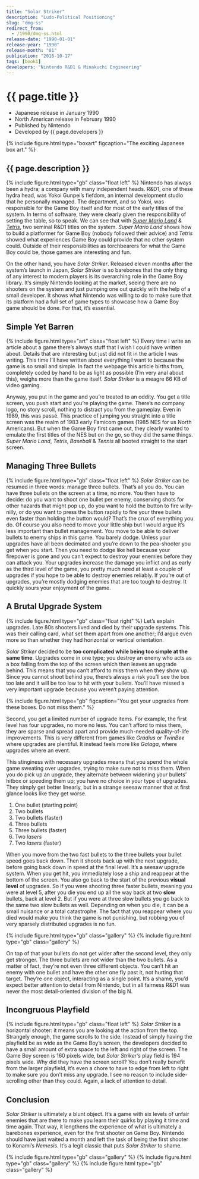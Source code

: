 ```yaml
---
title: "Solar Striker"
description: "Ludo-Political Positioning"
slug: "dmg-ss"
redirect_from:
  - /1990/dmg-ss.html
release-date: "1990-01-01"
release-year: "1990"
release-month: "01"
publication: "2016-10-17"
tags: [book1]
developers: "Nintendo R&D1 & Minakuchi Engineering"
---
```

# {{ page.title }}

- Japanese release in January 1990
- North American release in February 1990
- Published by Nintendo
- Developed by {{ page.developers }}

{% include figure.html type="boxart" figcaption="The exciting Japanese box art." %}

## {{ page.description }}

{% include figure.html type="gb" class="float left" %}
Nintendo has always been a hydra; a company with many independent heads. R&D1, one of these hydra head, was Yokoi Gunpei’s fiefdom, an internal development studio that he personally managed. The department, and so Yokoi, was responsible for the Game Boy itself and for most of the early titles of the system. In terms of software, they were clearly given the responsibility of setting the table, so to speak. We can see that with *[Super Mario Land](/articles/dmg-ml)* & *[Tetris](/articles/dmg-tr)*, two seminal R&D1 titles on the system. *Super Mario Land* shows how to build a platformer for Game Boy (nobody followed their advice) and *Tetris* showed what experiences Game Boy could provide that no other system could. Outside of their responsibilities as torchbearers for what the Game Boy could be, those games are interesting and fun.

On the other hand, you have *Solar Striker*. Released eleven months after the system’s launch in Japan, *Solar Striker* is so barebones that the only thing of any interest to modern players is its overarching role in the Game Boy library. It’s simply Nintendo looking at the market, seeing there are no shooters on the system and just pumping one out quickly with the help of a small developer. It shows what Nintendo was willing to do to make sure that its platform had a full set of game types to showcase how a Game Boy game should be done. For that, it’s essential.

## Simple Yet Barren

{% include figure.html type="art" class="float left" %}
Every time I write an article about a game there’s always stuff that I wish I could have written about. Details that are interesting but just did not fit in the article I was writing. This time I’ll have written about everything I want to because the game is so small and simple. In fact the webpage this article births from, completely coded by hand to be as light as possible (I’m very anal about this), weighs more than the game itself. *Solar Striker* is a meagre 66 KB of video gaming.

Anyway, you put in the game and you’re treated to an oddity. You get a title screen, you push start and you’re playing the game. There’s no company logo, no story scroll, nothing to distract you from the gameplay. Even in 1989, this was passé. This practice of jumping you straight into a title screen was the realm of 1983 early Famicom games (1985 NES for us North Americans). But when the Game Boy first came out, they clearly wanted to emulate the first titles of the NES but on the go, so they did the same things. *Super Mario Land*, *Tetris*, *Baseball* & *Tennis* all booted straight to the start screen.

## Managing Three Bullets

{% include figure.html type="gb" class="float left" %}
*Solar Striker* can be resumed in three words: manage three bullets. That’s all you do. You can have three bullets on the screen at a time, no more. You then have to decide: do you want to shoot one bullet per enemy, conserving shots for other hazards that might pop up, do you want to hold the button to fire willy-nilly, or do you want to press the button rapidly to fire your three bullets even faster than holding the button would? That’s the crux of everything you do. Of course you also need to move your little ship but I would argue it’s less important than bullet management. You move to be able to deliver bullets to enemy ships in this game. You barely dodge. Unless your upgrades have all been decimated and you’re down to the pea-shooter you get when you start. Then you need to dodge like hell because your firepower is gone and you can’t expect to destroy your enemies before they can attack you. Your upgrades increase the damage you inflict and as early as the third level of the game, you pretty much need at least a couple of upgrades if you hope to be able to destroy enemies reliably. If you’re out of upgrades, you’re mostly dodging enemies that are too tough to destroy. It quickly sours your enjoyment of the game.

## A Brutal Upgrade System

{% include figure.html type="gb" class="float right" %}
Let’s explain upgrades. Late 80s shooters lived and died by their upgrade systems. This was their calling card, what set them apart from one another; I’d argue even more so than whether they had horizontal or vertical orientation.

*Solar Striker* decided to be **too complicated while being too simple at the same time**. Upgrades come in one type; you destroy an enemy who acts as a box falling from the top of the screen which then leaves an upgrade behind. This means that you can’t afford to miss them when they show up. Since you cannot shoot behind you, there’s always a risk you’ll see the box too late and it will be too low to hit with your bullets. You’ll have missed a very important upgrade because you weren’t paying attention.

{% include figure.html type="gb" figcaption="You get your upgrades from these boxes. Do not miss them." %}

Second, you get a limited number of upgrade items. For example, the first level has four upgrades, no more no less. You can’t afford to miss them, they are sparse and spread apart and provide much-needed quality-of-life improvements. This is very different from games like *Gradius* or *TwinBee* where upgrades are plentiful. It instead feels more like *Galaga*, where upgrades where an event.

This stinginess with necessary upgrades means that you spend the whole game sweating over upgrades, trying to make sure not to miss them. When you do pick up an upgrade, they alternate between widening your bullets’ hitbox or speeding them up; you have no choice in your type of upgrades. They simply get better linearly, but in a strange seesaw manner that at first glance looks like they get worse.

1. One bullet (starting point)
2. Two bullets
3. Two bullets (faster)
4. Three bullets
5. Three bullets (faster)
6. Two *lasers*
7. Two *lasers* (faster)

When you move from the two fast bullets to the three bullets your bullet speed goes back down. Then it shoots back up with the next upgrade, before going back down in speed at the final level. It’s a seesaw upgrade system. When you get hit, you immediately lose a ship and reappear at the bottom of the screen. You also go back to the start of the previous **visual level** of upgrades. So if you were shooting three faster bullets, meaning you were at level 5, after you die you end up all the way back at two **slow** bullets, back at level 2. But if you were at three slow bullets you go back to the same two slow bullets as well. Depending on when you die, it can be a small nuisance or a total catastrophe. The fact that you reappear where you died would make you think the game is not punishing, but robbing you of very sparsely distributed upgrades is no fun.

<div class="gallery">
{% include figure.html type="gb" class="gallery" %}
{% include figure.html type="gb" class="gallery" %}
</div>

On top of that your bullets do not get wider after the second level, they only get stronger. The three bullets are not wider than the two bullets. As a matter of fact, they’re not even three different objects. You can’t hit an enemy with one bullet and have the other one fly past it, not hurting that target. They’re one object, interacting as a single point. It’s a shame, you’d expect better attention to detail from Nintendo, but in all fairness R&D1 was never the most detail-oriented division of the big N.

## Incongruous Playfield

{% include figure.html type="gb" class="float left" %}
*Solar Striker* is a horizontal shooter: it means you are looking at the action from the top. Strangely enough, the game scrolls to the side. Instead of simply having the playfield be as wide as the Game Boy’s screen, the developers decided to have a small amount of extra space to the left and right of the screen. The Game Boy screen is 160 pixels wide, but *Solar Striker’s* play field is 194 pixels wide. Why did they have the screen scroll? You don’t really benefit from the larger playfield, it’s even a chore to have to edge from left to right to make sure you don’t miss any upgrade. I see no reason to include side-scrolling other than they could. Again, a lack of attention to detail.

## Conclusion

*Solar Striker* is ultimately a blunt object. It’s a game with six levels of unfair enemies that are there to make you learn their quirks by playing it time and time again. That way, it lengthens the experience of what is ultimately a barebones experience, even for the first shooter on Game Boy. Nintendo should have just waited a month and left the task of being the first shooter to Konami’s *Nemesis*. It’s a legit classic that puts *Solar Striker* to shame.

<div class="gallery">
{% include figure.html type="gb" class="gallery" %}
{% include figure.html type="gb" class="gallery" %}
{% include figure.html type="gb" class="gallery" %}
</div>
